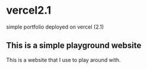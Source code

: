 # vercel2.1
simple portfolio  deployed on vercel (2.1)

## This is a simple playground website
  
  This is a website that I use to play around with.
